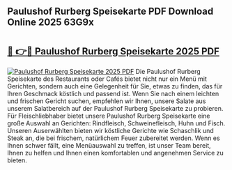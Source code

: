 ## Paulushof Rurberg Speisekarte PDF Download Online 2025 63G9x

# <h2><a href="http://gc66a8e.nevu.top/?p=Paulushof+Rurberg+Speisekarte">🔗 👉🔴 Paulushof Rurberg Speisekarte 2025 PDF</a></h2>

[![Paulushof Rurberg Speisekarte 2025 PDF](https://i.imgur.com/dBaPXMq.png)](http://gc66a8e.nevu.top/?p=Paulushof+Rurberg+Speisekarte)
Die Paulushof Rurberg Speisekarte des Restaurants oder Cafés bietet nicht nur ein Menü mit Gerichten, sondern auch eine Gelegenheit für Sie, etwas zu finden, das für Ihren Geschmack köstlich und passend ist. Wenn Sie nach einem leichten und frischen Gericht suchen, empfehlen wir Ihnen, unsere Salate aus unserem Salatbereich auf der Paulushof Rurberg Speisekarte zu probieren. Für Fleischliebhaber bietet unsere Paulushof Rurberg Speisekarte eine große Auswahl an Gerichten: Rindfleisch, Schweinefleisch, Huhn und Fisch. Unseren Auserwählten bieten wir köstliche Gerichte wie Schaschlik und Steak an, die bei frischem, natürlichem Feuer zubereitet werden. Wenn es Ihnen schwer fällt, eine Menüauswahl zu treffen, ist unser Team bereit, Ihnen zu helfen und Ihnen einen komfortablen und angenehmen Service zu bieten.
